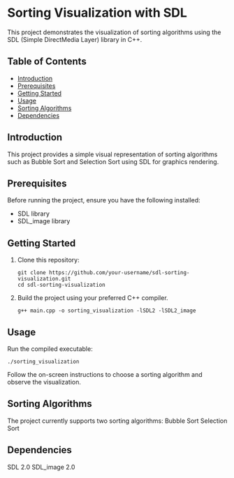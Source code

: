 # Sorting Visualization with SDL

This project demonstrates the visualization of sorting algorithms using the SDL (Simple DirectMedia Layer) library in C++.

## Table of Contents

- [Introduction](#introduction)
- [Prerequisites](#prerequisites)
- [Getting Started](#getting-started)
- [Usage](#usage)
- [Sorting Algorithms](#sorting-algorithms)
- [Dependencies](#dependencies)


## Introduction

This project provides a simple visual representation of sorting algorithms such as Bubble Sort and Selection Sort using SDL for graphics rendering.

## Prerequisites

Before running the project, ensure you have the following installed:

- SDL library
- SDL_image library

## Getting Started

1. Clone this repository:

   ```
   git clone https://github.com/your-username/sdl-sorting-visualization.git
   cd sdl-sorting-visualization
2. Build the project using your preferred C++ compiler.
   ```
   g++ main.cpp -o sorting_visualization -lSDL2 -lSDL2_image

## Usage
Run the compiled executable:
```
./sorting_visualization
```


Follow the on-screen instructions to choose a sorting algorithm and observe the visualization.




## Sorting Algorithms
The project currently supports two sorting algorithms:
Bubble Sort
Selection Sort

## Dependencies
SDL 2.0
SDL_image 2.0




